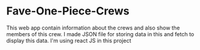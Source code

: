 # Fave-One-Piece-Crews
This web app contain information about the crews and also show the members of this crew. I made JSON file for storing data in this and fetch to display this data. I'm using react JS in this project
